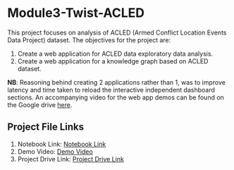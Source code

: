 # Module3-Twist-ACLED

This project focuses on analysis of ACLED (Armed Conflict Location Events Data Project) dataset. The objectives for the project are:

1. Create a web application for ACLED data exploratory data analysis.
2. Create a web application for a knowledge graph based on ACLED dataset.

**NB**: Reasoning behind creating 2 applications rather than 1, was to improve latency and time taken to reload the interactive independent dashboard sections. An accompanying video for the web app demos can be found on the Google drive [here](https://drive.google.com/drive/folders/1Wb351y-EaWjTnjRCOojVtcNHE4CiUY2e).

## Project File Links

1. Notebook Link: [Notebook Link](https://github.com/chrisliti/Module3-Twist-ACLED/blob/main/Module3-Twist-Challenge/Module_3_Twist_Streamlit_EDA_%26_KG.ipynb)
2. Demo Video: [Demo Video](https://drive.google.com/file/d/1fXr5rR4vnL5oxErvJkhQlQJvND2ZN8CZ/view?usp=sharing) 
3. Project Drive Link: [Project Drive Link](https://drive.google.com/drive/folders/1Wb351y-EaWjTnjRCOojVtcNHE4CiUY2e)
